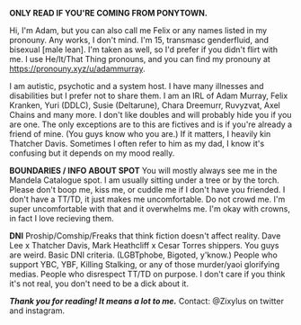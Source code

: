 **ONLY READ IF YOU'RE COMING FROM PONYTOWN.**

Hi, I'm Adam, but you can also call me Felix or any names listed in my pronouny. Any works, I don't mind. I'm 15, transmasc genderfluid, and bisexual [male lean]. I'm taken as well, so I'd prefer if you didn't flirt with me. I use He/It/That Thing pronouns, and you can find my pronouny at https://pronouny.xyz/u/adammurray.

I am autistic, psychotic and a system host. I have many illnesses and disabilities but I prefer not to share them. I am an IRL of Adam Murray, Felix Kranken, Yuri (DDLC), Susie (Deltarune), Chara Dreemurr, Ruvyzvat, Axel Chains and many more. I don't like doubles and will probably hide you if you are one. The only exceptions are to this are fictives and is if you're already a friend of mine. (You guys know who you are.) If it matters, I heavily kin Thatcher Davis. Sometimes I often refer to him as my dad, I know it's confusing but it depends on my mood really.

**BOUNDARIES / INFO ABOUT SPOT**
You will mostly always see me in the Mandela Catalogue spot. I am usually sitting under a tree or by the torch. Please don't boop me, kiss me, or cuddle me if I don't have you friended. I don't have a TT/TD, it just makes me uncomfortable. Do not crowd me. I'm super uncomfortable with that and it overwhelms me. I'm okay with crowns, in fact I love recieving them.

**DNI**
Proship/Comship/Freaks that think fiction doesn't affect reality. Dave Lee x Thatcher Davis, Mark Heathcliff x Cesar Torres shippers. You guys are weird. Basic DNI criteria. (LGBTphobe, Bigoted, y'know.) People who support YBC, YBF, Killing Stalking, or any of those murder/yaoi glorifying medias. People who disrespect TT/TD on purpose. I don't care if you think it's not real, you don't need to be a dick about it.

***Thank you for reading! It means a lot to me.***
Contact: @Zixylus on twitter and instagram.

